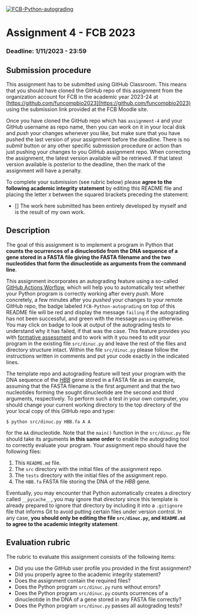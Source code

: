 [![FCB-Python-autograding](../../actions/workflows/fcb_autograding.yml/badge.svg)](../../actions?query=workflow%3AFCB-Python-autograding)

# Assignment 4 - FCB 2023
### Deadline: 1/11/2023 - 23:59

## Submission procedure

This assignment has to be submitted using GitHub Classroom. This
means that you should have cloned the GitHub repo of this assignment from
the organization account for FCB in the academic year 2023-24 at
[https://github.com/funcompbio2023](https://github.com/funcompbio2023)
using the submission link provided at the FCB Moodle site.

Once you have cloned the GitHub repo which has `assignment-4` and your
GitHub username as repo name, then you can work on it in your local disk
and _push_ your changes whenever you like, but make sure that you have pushed
the last version of your assignment before the deadline. There is no
_submit_ button or any other specific submission procedure or action than
just pushing your changes to you GitHub assignment repo. When correcting the
assignment, the latest version available will be retrieved. If that latest
version available is posterior to the deadline, then the mark of the assignment
will have a penalty.

To complete your submission (see rubric below) please **agree to the following
academic integrity statement** by editing this README file and placing the
letter `X` between the squared brackets preceding the statement:

- [] The work here submitted has been entirely developed by myself and is the
  result of my own work.

## Description

The goal of this assignment is to implement a program in Python that
**counts the ocurrences of a dinucleotide from the DNA sequence of a gene
stored in a FASTA file giving the FASTA filename and the two nucleotides
that form the dinucleotide as arguments from the command line**.

This assignment incorporates an autograding feature using a so-called
[GitHub Actions Worflow](https://github.com/features/actions), which will
help you to automatically test whether your Python program is
correctly working after every _push_. More concretely, a few minutes after
you _pushed_ your changes to your remote GitHub repo, the badge labeled
`FCB-Python-autograding` on top of this README file will be red and display
the message `failing` if the autograding has not been successful, and
green with the message `passing` otherwise. You may click on badge to
look at output of the autograding tests to understand why it has failed,
if that was the case. This feature provides you with
[formative assessment](https://en.wikipedia.org/wiki/Formative_assessment)
and to work with it you need to edit your program in the existing file
`src/dinuc.py` and leave the rest of the files and directory structure
intact. Within the file `src/dinuc.py` please follow the instructions
written in comments and put your code exactly in the indicated lines.

The template repo and autograding feature will test your program with the DNA
sequence of the [_HBB_](https://www.ncbi.nlm.nih.gov/gene/3043) gene stored
in a FASTA file as an example, assuming that the FASTA filename is the first
argument and that the two nucleotides forming the sought dinucleotide are the
second and third arguments, respectively. To perform such a test in your own
computer, you should change your current working directory to the top directory
of the your local copy of this GitHub repo and type:

```
$ python src/dinuc.py HBB.fa A A
```

for the `AA` dinucleotide. Note that the `main()` function in the `src/dinuc.py`
file should take its arguments **in this same order** to enable the autograding
tool to correctly evaluate your program. Your assignment repo should have the
following files:

  1. This `README.md` file.
  2. The `src` directory with the initial files of the assignment repo.
  3. The `tests` directory with the initial files of the assignment repo.
  4. The `HBB.fa` FASTA file storing the DNA of the _HBB_ gene.

Eventually, you may encounter that Python automatically creates a directory called
`__pycache__`, you may ignore that directory since this template is already
prepared to ignore that directory by including it into a `.gitignore` file that
informs Git to avoid putting certain files under version control. In any case,
**you should only be editing the file `src/dinuc.py`, and `README.md` to agree
to the academic integrity statement**.

## Evaluation rubric

The rubric to evaluate this assignment consists of the following items:

  * Did you use the GitHub user profile you provided in the first assignment?
  * Did you properly agree to the academic integrity statement?
  * Does the assignment contain the required files?
  * Does the Python program `src/dinuc.py` runs without errors?
  * Does the Python program `src/dinuc.py` counts ocurrences of a dinucleotide
    in the DNA of a gene stored in any FASTA file correctly?
  * Does the Python program `src/dinuc.py` passes all autograding tests?
